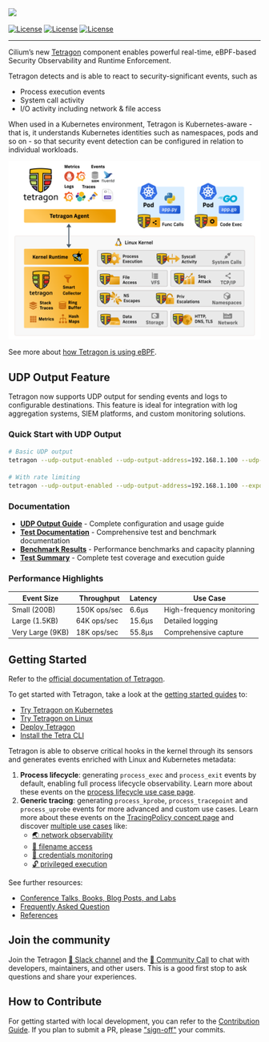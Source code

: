 <a href="https://tetragon.io">
  <picture>
    <source media="(prefers-color-scheme: light)" srcset="docs/assets/icons/logo.svg" width="400">
    <img src="docs/assets/icons/logo-dark.svg" width="400">
  </picture>
</a>

[![License](https://img.shields.io/badge/License-Apache_2.0-blue.svg)](https://opensource.org/licenses/Apache-2.0)
[![License](https://img.shields.io/badge/license-BSD-blue.svg)](https://opensource.org/license/bsd-2-clause/)
[![License](https://img.shields.io/badge/license-GPL-blue.svg)](https://opensource.org/license/gpl-2-0/)

---

Cilium’s new [Tetragon](https://tetragon.io) component enables powerful
real-time, eBPF-based Security Observability and Runtime Enforcement.

Tetragon detects and is able to react to security-significant events, such as

- Process execution events
- System call activity
- I/O activity including network & file access

When used in a Kubernetes environment, Tetragon is Kubernetes-aware - that is,
it understands Kubernetes identities such as namespaces, pods and so on - so
that security event detection can be configured in relation to individual
workloads.

[![Tetragon Overview Diagram](https://github.com/cilium/tetragon/blob/main/docs/static/images/smart_observability.png)](https://tetragon.io/docs/overview/)

See more about [how Tetragon is using eBPF](https://tetragon.io/docs/overview#functionality-overview).

## UDP Output Feature

Tetragon now supports UDP output for sending events and logs to configurable destinations. This feature is ideal for integration with log aggregation systems, SIEM platforms, and custom monitoring solutions.

### Quick Start with UDP Output

```bash
# Basic UDP output
tetragon --udp-output-enabled --udp-output-address=192.168.1.100 --udp-output-port=514

# With rate limiting
tetragon --udp-output-enabled --udp-output-address=192.168.1.100 --export-rate-limit=1000
```

### Documentation

- **[UDP Output Guide](docs/content/en/docs/concepts/udp-output.md)** - Complete configuration and usage guide
- **[Test Documentation](docs/content/en/docs/testing/udp-output-tests.md)** - Comprehensive test and benchmark documentation
- **[Benchmark Results](BENCHMARK_RESULTS.md)** - Performance benchmarks and capacity planning
- **[Test Summary](TEST_SUMMARY.md)** - Complete test coverage and execution guide

### Performance Highlights

| Event Size | Throughput | Latency | Use Case |
|------------|------------|---------|----------|
| Small (200B) | 150K ops/sec | 6.6μs | High-frequency monitoring |
| Large (1.5KB) | 64K ops/sec | 15.6μs | Detailed logging |
| Very Large (9KB) | 18K ops/sec | 55.8μs | Comprehensive capture |

## Getting Started

Refer to the [official documentation of Tetragon](https://tetragon.io/docs/).

To get started with Tetragon, take a look at the [getting started
guides](https://tetragon.io/docs/getting-started/) to:
- [Try Tetragon on Kubernetes](https://tetragon.io/docs/getting-started/install-k8s/)
- [Try Tetragon on Linux](https://tetragon.io/docs/getting-started/install-docker/)
- [Deploy Tetragon](https://tetragon.io/docs/installation/)
- [Install the Tetra CLI](https://tetragon.io/docs/installation/tetra-cli/)

Tetragon is able to observe critical hooks in the kernel through its sensors
and generates events enriched with Linux and Kubernetes metadata:
1. **Process lifecycle**: generating `process_exec` and `process_exit` events
   by default, enabling full process lifecycle observability. Learn more about
   these events on the [process lifecycle use case page](https://tetragon.io/docs/use-cases/process-lifecycle/).
1. **Generic tracing**: generating `process_kprobe`, `process_tracepoint` and
   `process_uprobe` events for more advanced and custom use cases. Learn more
   about these events on the [TracingPolicy concept page](https://tetragon.io/docs/concepts/tracing-policy/)
   and discover [multiple use cases](https://tetragon.io/docs/use-cases/) like:
   - [🌏 network observability](https://tetragon.io/docs/use-cases/network-observability/)
   - [📂 filename access](https://tetragon.io/docs/use-cases/filename-access/)
   - [🔑 credentials monitoring](https://tetragon.io/docs/use-cases/linux-process-credentials/)
   - [🔓 privileged execution](https://tetragon.io/docs/use-cases/process-lifecycle/privileged-execution/)

See further resources:
- [Conference Talks, Books, Blog Posts, and Labs](https://tetragon.io/docs/resources/)
- [Frequently Asked Question](https://tetragon.io/docs/installation/faq/)
- [References](https://tetragon.io/docs/reference/)

## Join the community

Join the Tetragon [💬 Slack channel](https://slack.cilium.io) and the
[📅 Community Call](https://isogo.to/tetragon-meeting-notes) to chat with
developers, maintainers, and other users. This is a good first stop to ask
questions and share your experiences.

## How to Contribute

For getting started with local development, you can refer to the
[Contribution Guide](https://tetragon.io/docs/contribution-guide/). If
you plan to submit a PR, please ["sign-off"](https://tetragon.io/docs/contribution-guide/developer-certificate-of-origin/)
your commits.
